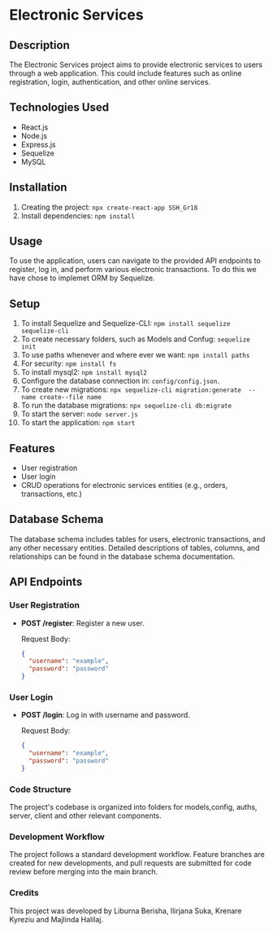# Electronic Services

## Description

The Electronic Services project aims to provide electronic services to users through a web application. This could include features such as online registration, login, authentication, and other online services.

## Technologies Used

- React.js
- Node.js
- Express.js
- Sequelize
- MySQL

## Installation

1. Creating the project: `npx create-react-app SSH_Gr18`
2. Install dependencies: `npm install`

## Usage

To use the application, users can navigate to the provided API endpoints to register, log in, and perform various electronic transactions. To do this we have chose to implemet ORM by Sequelize.

## Setup
1. To install Sequelize and Sequelize-CLI: `npm install sequelize sequelize-cli`
2. To create necessary folders, such as Models and Confug: `sequelize init`
3. To use paths whenever and where ever we want: `npm install paths`
4. For security: `npm install fs`
5. To install mysql2: `npm install mysql2`
6. Configure the database connection in: `config/config.json`.
7. To create new migrations: `npx sequelize-cli migration:generate  --name create--file name`
8. To run the database migrations: `npx sequelize-cli db:migrate`
9. To start the server: `node server.js`
10. To start the application: `npm start`
   

## Features

- User registration
- User login
- CRUD operations for electronic services entities (e.g., orders, transactions, etc.)

## Database Schema

The database schema includes tables for users, electronic transactions, and any other necessary entities. Detailed descriptions of tables, columns, and relationships can be found in the database schema documentation.

## API Endpoints

### User Registration

- **POST /register**: Register a new user.

  Request Body:
  ```json
  {
    "username": "example",
    "password": "password"
  }

  
### User Login
- **POST /login**: Log in with username and password.

  Request Body:
  ```json
  {
    "username": "example",
    "password": "password"
  }

 ### Code Structure
The project's codebase is organized into folders for  models,config, auths, server, client and other relevant components.

### Development Workflow
The project follows a standard development workflow. Feature branches are created for new developments, and pull requests are submitted for code review before merging into the main branch.

 ### Credits
This project was developed by Liburna Berisha, Ilirjana Suka, Krenare Kyreziu and Majlinda Halilaj.
